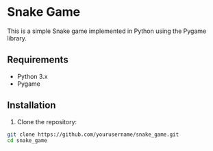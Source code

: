 # Snake Game

This is a simple Snake game implemented in Python using the Pygame library.

## Requirements

- Python 3.x
- Pygame

## Installation

1. Clone the repository:

```sh
git clone https://github.com/yourusername/snake_game.git
cd snake_game
